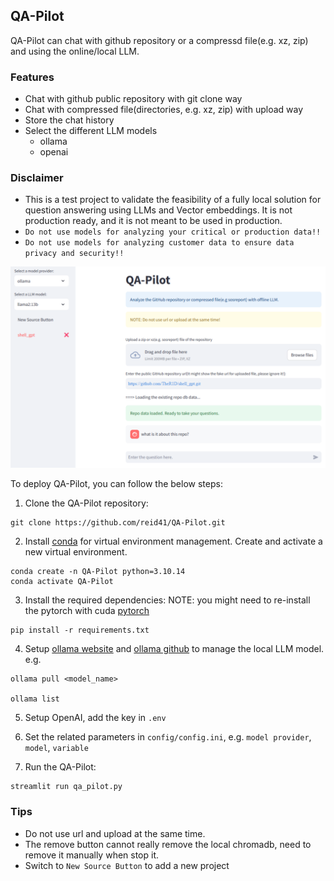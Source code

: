 ## QA-Pilot

QA-Pilot can chat with github repository or a compressd file(e.g. xz, zip) and using the online/local LLM. 

### Features

* Chat with github public repository with git clone way
* Chat with compressed file(directories, e.g. xz, zip) with upload way
* Store the chat history 
* Select the different LLM models
    * ollama
    * openai

### Disclaimer

* This is a test project to validate the feasibility of a fully local solution for question answering using LLMs and Vector embeddings. It is not production ready, and it is not meant to be used in production. 
* `Do not use models for analyzing your critical or production data!!`
* `Do not use models for analyzing customer data to ensure data privacy and security!!`

![Image Alt text](/images/qa_pilot.jpg)

To deploy QA-Pilot, you can follow the below steps:

1. Clone the QA-Pilot repository:

```shell
git clone https://github.com/reid41/QA-Pilot.git
```

2. Install [conda](https://www.anaconda.com/download) for virtual environment management. Create and activate a new virtual environment.

```shell
conda create -n QA-Pilot python=3.10.14
conda activate QA-Pilot
```


3. Install the required dependencies:
NOTE: you might need to re-install the pytorch with cuda [pytorch](https://pytorch.org/get-started/locally/)

```shell
pip install -r requirements.txt
```


4. Setup [ollama website](https://ollama.com/) and [ollama github](https://github.com/ollama/ollama) to manage the local LLM model. 
e.g.

```shell
ollama pull <model_name>

ollama list
```

5. Setup OpenAI, add the key in `.env`

6. Set the related parameters in `config/config.ini`, e.g. `model provider`, `model`, `variable`

7. Run the QA-Pilot:

```shell
streamlit run qa_pilot.py
```

### Tips
* Do not use url and upload at the same time.
* The remove button cannot really remove the local chromadb, need to remove it manually when stop it.
* Switch to `New Source Button` to add a new project


